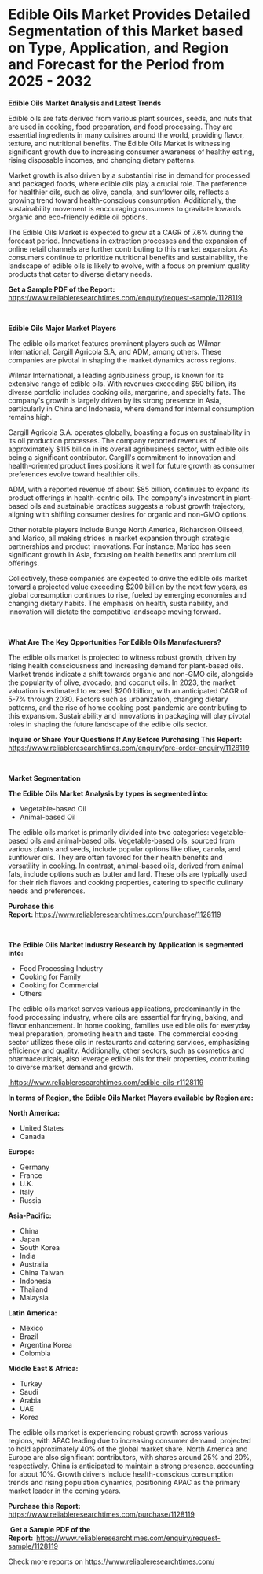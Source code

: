 <p><h1>Edible Oils Market Provides Detailed Segmentation of this Market based on Type, Application, and Region and Forecast for the Period from 2025 - 2032</h1></p><p><strong>Edible Oils Market Analysis and Latest Trends</strong></p>
<p><p>Edible oils are fats derived from various plant sources, seeds, and nuts that are used in cooking, food preparation, and food processing. They are essential ingredients in many cuisines around the world, providing flavor, texture, and nutritional benefits. The Edible Oils Market is witnessing significant growth due to increasing consumer awareness of healthy eating, rising disposable incomes, and changing dietary patterns.</p><p>Market growth is also driven by a substantial rise in demand for processed and packaged foods, where edible oils play a crucial role. The preference for healthier oils, such as olive, canola, and sunflower oils, reflects a growing trend toward health-conscious consumption. Additionally, the sustainability movement is encouraging consumers to gravitate towards organic and eco-friendly edible oil options.</p><p>The Edible Oils Market is expected to grow at a CAGR of 7.6% during the forecast period. Innovations in extraction processes and the expansion of online retail channels are further contributing to this market expansion. As consumers continue to prioritize nutritional benefits and sustainability, the landscape of edible oils is likely to evolve, with a focus on premium quality products that cater to diverse dietary needs.</p></p>
<p><strong>Get a Sample PDF of the Report:&nbsp;</strong> <a href="https://www.reliableresearchtimes.com/enquiry/request-sample/1128119?utm_campaign=2473&utm_medium=2&utm_source=Github&utm_content=ia&utm_term=14022025&utm_id=edible-oils">https://www.reliableresearchtimes.com/enquiry/request-sample/1128119</a></p>
<p>&nbsp;</p>
<p><strong>Edible Oils Major Market Players</strong></p>
<p><p>The edible oils market features prominent players such as Wilmar International, Cargill Agricola S.A, and ADM, among others. These companies are pivotal in shaping the market dynamics across regions.</p><p>Wilmar International, a leading agribusiness group, is known for its extensive range of edible oils. With revenues exceeding $50 billion, its diverse portfolio includes cooking oils, margarine, and specialty fats. The company's growth is largely driven by its strong presence in Asia, particularly in China and Indonesia, where demand for internal consumption remains high.</p><p>Cargill Agricola S.A. operates globally, boasting a focus on sustainability in its oil production processes. The company reported revenues of approximately $115 billion in its overall agribusiness sector, with edible oils being a significant contributor. Cargill's commitment to innovation and health-oriented product lines positions it well for future growth as consumer preferences evolve toward healthier oils.</p><p>ADM, with a reported revenue of about $85 billion, continues to expand its product offerings in health-centric oils. The company's investment in plant-based oils and sustainable practices suggests a robust growth trajectory, aligning with shifting consumer desires for organic and non-GMO options.</p><p>Other notable players include Bunge North America, Richardson Oilseed, and Marico, all making strides in market expansion through strategic partnerships and product innovations. For instance, Marico has seen significant growth in Asia, focusing on health benefits and premium oil offerings.</p><p>Collectively, these companies are expected to drive the edible oils market toward a projected value exceeding $200 billion by the next few years, as global consumption continues to rise, fueled by emerging economies and changing dietary habits. The emphasis on health, sustainability, and innovation will dictate the competitive landscape moving forward.</p></p>
<p>&nbsp;</p>
<p><strong>What Are The Key Opportunities For Edible Oils Manufacturers?</strong></p>
<p><p>The edible oils market is projected to witness robust growth, driven by rising health consciousness and increasing demand for plant-based oils. Market trends indicate a shift towards organic and non-GMO oils, alongside the popularity of olive, avocado, and coconut oils. In 2023, the market valuation is estimated to exceed $200 billion, with an anticipated CAGR of 5-7% through 2030. Factors such as urbanization, changing dietary patterns, and the rise of home cooking post-pandemic are contributing to this expansion. Sustainability and innovations in packaging will play pivotal roles in shaping the future landscape of the edible oils sector.</p></p>
<p><strong>Inquire or Share Your Questions If Any Before Purchasing This Report:</strong> <a href="https://www.reliableresearchtimes.com/enquiry/pre-order-enquiry/1128119?utm_campaign=2473&utm_medium=2&utm_source=Github&utm_content=ia&utm_term=14022025&utm_id=edible-oils">https://www.reliableresearchtimes.com/enquiry/pre-order-enquiry/1128119</a></p>
<p>&nbsp;</p>
<p><strong>Market Segmentation</strong></p>
<p><strong>The Edible Oils Market Analysis by types is segmented into:</strong></p>
<p><ul><li>Vegetable-based Oil</li><li>Animal-based Oil</li></ul></p>
<p><p>The edible oils market is primarily divided into two categories: vegetable-based oils and animal-based oils. Vegetable-based oils, sourced from various plants and seeds, include popular options like olive, canola, and sunflower oils. They are often favored for their health benefits and versatility in cooking. In contrast, animal-based oils, derived from animal fats, include options such as butter and lard. These oils are typically used for their rich flavors and cooking properties, catering to specific culinary needs and preferences.</p></p>
<p><strong>Purchase this Report:&nbsp;</strong><a href="https://www.reliableresearchtimes.com/purchase/1128119?utm_campaign=2473&utm_medium=2&utm_source=Github&utm_content=ia&utm_term=14022025&utm_id=edible-oils">https://www.reliableresearchtimes.com/purchase/1128119</a></p>
<p>&nbsp;</p>
<p><strong>The Edible Oils Market Industry Research by Application is segmented into:</strong></p>
<p><ul><li>Food Processing Industry</li><li>Cooking for Family</li><li>Cooking for Commercial</li><li>Others</li></ul></p>
<p><p>The edible oils market serves various applications, predominantly in the food processing industry, where oils are essential for frying, baking, and flavor enhancement. In home cooking, families use edible oils for everyday meal preparation, promoting health and taste. The commercial cooking sector utilizes these oils in restaurants and catering services, emphasizing efficiency and quality. Additionally, other sectors, such as cosmetics and pharmaceuticals, also leverage edible oils for their properties, contributing to diverse market demand and growth.</p></p>
<p><a href="https://www.reliableresearchtimes.com/edible-oils-r1128119?utm_campaign=2473&utm_medium=2&utm_source=Github&utm_content=ia&utm_term=14022025&utm_id=edible-oils">&nbsp;https://www.reliableresearchtimes.com/edible-oils-r1128119</a></p>
<p><strong>In terms of Region, the Edible Oils Market Players available by Region are:</strong></p>
<p>
    <p> <strong> North America: </strong>
        <ul>
            <li>United States</li>
            <li>Canada</li>
        </ul>
        </p> 
    <p> <strong> Europe: </strong>
        <ul>
            <li>Germany</li>
            <li>France</li>
            <li>U.K.</li>
            <li>Italy</li>
            <li>Russia</li>
        </ul>
        </p> 
    <p> <strong> Asia-Pacific: </strong>
        <ul>
            <li>China</li>
            <li>Japan</li>
            <li>South Korea</li>
            <li>India</li>
            <li>Australia</li>
            <li>China Taiwan</li>
            <li>Indonesia</li>
            <li>Thailand</li>
            <li>Malaysia</li>
        </ul>
        </p> 
    <p> <strong> Latin America: </strong>
        <ul>
            <li>Mexico</li>
            <li>Brazil</li>
            <li>Argentina Korea</li>
            <li>Colombia</li>
        </ul>
        </p> 
    <p> <strong> Middle East & Africa: </strong>
        <ul>
            <li>Turkey</li>
            <li>Saudi</li>
            <li>Arabia</li>
            <li>UAE</li>
            <li>Korea</li>
        </ul>
    </p>
    </p>
<p><p>The edible oils market is experiencing robust growth across various regions, with APAC leading due to increasing consumer demand, projected to hold approximately 40% of the global market share. North America and Europe are also significant contributors, with shares around 25% and 20%, respectively. China is anticipated to maintain a strong presence, accounting for about 10%. Growth drivers include health-conscious consumption trends and rising population dynamics, positioning APAC as the primary market leader in the coming years.</p></p>
<p><strong>Purchase this Report: </strong><a href="https://www.reliableresearchtimes.com/purchase/1128119?utm_campaign=2473&utm_medium=2&utm_source=Github&utm_content=ia&utm_term=14022025&utm_id=edible-oils">https://www.reliableresearchtimes.com/purchase/1128119</a></p>
<p>&nbsp;<strong>Get a Sample PDF of the Report:&nbsp;&nbsp;</strong><a href="https://www.reliableresearchtimes.com/enquiry/request-sample/1128119?utm_campaign=2473&utm_medium=2&utm_source=Github&utm_content=ia&utm_term=14022025&utm_id=edible-oils">https://www.reliableresearchtimes.com/enquiry/request-sample/1128119</a></p>
<p><strong></strong></p>
<p>Check more reports on <a href="https://www.reliableresearchtimes.com/?utm_campaign=2473&utm_medium=2&utm_source=Github&utm_content=ia&utm_term=14022025&utm_id=edible-oils">https://www.reliableresearchtimes.com/</a></p>